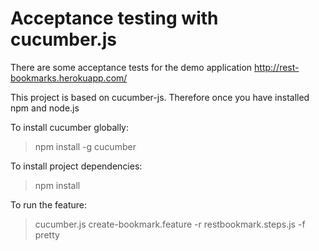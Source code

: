 Acceptance testing with cucumber.js
===================================

There are some acceptance tests for the demo application http://rest-bookmarks.herokuapp.com/

This project is based on cucumber-js. Therefore once you have installed npm and node.js

To install cucumber globally:
> npm install -g cucumber

To install project dependencies:
> npm install

To run the feature:
> cucumber.js create-bookmark.feature -r restbookmark.steps.js -f pretty


